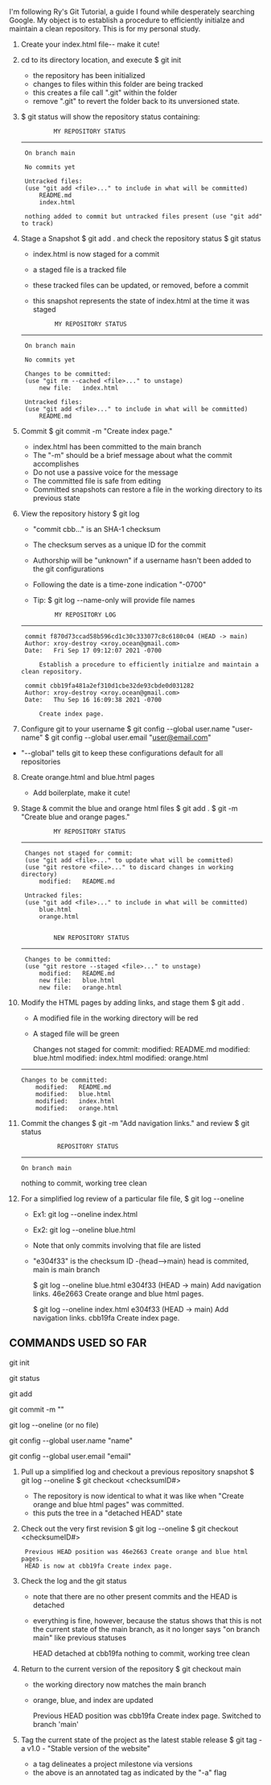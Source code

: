 
I'm following Ry's Git Tutorial, a guide I found while desperately searching Google.
My object is to establish a procedure to efficiently initialze and maintain a clean repository. This is for my personal study.

1. Create your index.html file-- make it cute!

2. cd to its directory location, and execute $ git init 
    - the repository has been initialized
    - changes to files within this folder are being tracked
    - this creates a file call ".git" within the folder
    - remove ".git" to revert the folder back to its unversioned state.

3. $ git status will show the repository status containing:

                MY REPOSITORY STATUS
    ----------------------------------------------
        On branch main

        No commits yet

        Untracked files:
        (use "git add <file>..." to include in what will be committed)
            README.md
            index.html

        nothing added to commit but untracked files present (use "git add" to track)

4. Stage a Snapshot $ git add . and check the repository status $ git status
    - index.html is now staged for a commit
    - a staged file is a tracked file
    - these tracked files can be updated, or removed, before a commit
    - this snapshot represents the state of index.html at the time it was staged

                MY REPOSITORY STATUS
    ----------------------------------------------
        On branch main

        No commits yet

        Changes to be committed:
        (use "git rm --cached <file>..." to unstage)
            new file:   index.html

        Untracked files:
        (use "git add <file>..." to include in what will be committed)
            README.md

5.  Commit $ git commit -m "Create index page."
    - index.html has been committed to the main branch
    - The "-m" should be a brief message about what the commit accomplishes
    - Do not use a passive voice for the message
    - The committed file is safe from editing
    - Committed snapshots can restore a file in the working directory to its previous state

6. View the repository history $ git log
    - "commit cbb..." is an SHA-1 checksum
    - The checksum serves as a unique ID for the commit
    - Authorship will be "unknown" if a username hasn't been added to the git configurations
    - Following the date is a time-zone indication "-0700"
    - Tip: $ git log --name-only will provide file names
    
                MY REPOSITORY LOG
    ----------------------------------------------
        commit f870d73ccad58b596cd1c30c333077c8c6180c04 (HEAD -> main)
        Author: xroy-destroy <xroy.ocean@gmail.com>
        Date:   Fri Sep 17 09:12:07 2021 -0700

            Establish a procedure to efficiently initialze and maintain a clean repository.

        commit cbb19fa481a2ef310d1cbe32de93cbde0d031282
        Author: xroy-destroy <xroy.ocean@gmail.com>
        Date:   Thu Sep 16 16:09:38 2021 -0700

            Create index page.

7. Configure git to your username 
        $ git config --global user.name "user-name"
        $ git config --global user.email "user@email.com"
  - "--global" tells git to keep these configurations default for all repositories

8. Create orange.html and blue.html pages
    - Add boilerplate, make it cute!

9. Stage & commit the blue and orange html files
        $ git add .
        $ git -m "Create blue and orange pages."
      
                MY REPOSITORY STATUS
    ----------------------------------------------
        Changes not staged for commit:
        (use "git add <file>..." to update what will be committed)
        (use "git restore <file>..." to discard changes in working directory)
            modified:   README.md
        
        Untracked files:
        (use "git add <file>..." to include in what will be committed)
            blue.html
            orange.html


                NEW REPOSITORY STATUS
    ----------------------------------------------
        Changes to be committed:
        (use "git restore --staged <file>..." to unstage)
            modified:   README.md
            new file:   blue.html
            new file:   orange.html

10. Modify the HTML pages by adding links, and stage them $ git add .
    - A modified file in the working directory will be red
    - A staged file will be green

        Changes not staged for commit:
            modified:   README.md
            modified:   blue.html
            modified:   index.html
            modified:   orange.html
    ----------------------------------------------
        Changes to be committed:
            modified:   README.md
            modified:   blue.html
            modified:   index.html
            modified:   orange.html

11. Commit the changes $ git -m "Add navigation links." and review $ git status
  
                  REPOSITORY STATUS
    ----------------------------------------------
        On branch main
        
    nothing to commit, working tree clean

12. For a simplified log review of a particular file file, $ git log --oneline <file>
    - Ex1: git log --oneline index.html
    - Ex2: git log --oneline blue.html
    - Note that only commits involving that file are listed
    - "e304f33" is the checksum ID
    -(head-->main) head is commited, main is main branch

        $ git log --oneline blue.html
        e304f33 (HEAD -> main) Add navigation links.
        46e2663 Create orange and blue html pages.
        
        $ git log --oneline index.html
        e304f33 (HEAD -> main) Add navigation links.
        cbb19fa Create index page.

COMMANDS USED SO FAR
----------------------------------------------
git init

git status

git add <file>

git commit -m ""

git log --oneline <file> (or no file)

git config --global user.name "name"

git config --global user.email "email"

1. Pull up a simplified log and checkout a previous repository snapshot
        $ git log --oneline
        $ git checkout <checksumID#>
    - The repository is now identical to what it was like when "Create orange and blue html pages" was committed.
    - this puts the tree in a "detached HEAD" state

2. Check out the very first revision
        $ git log --oneline
        $ git checkout <checksumeID#>

        Previous HEAD position was 46e2663 Create orange and blue html pages.
        HEAD is now at cbb19fa Create index page.

3. Check the log and the git status
    - note that there are no other present commits and the HEAD is detached
    - everything is fine, however, because the status shows that this is not the current state of the main branch, as it no longer says "on branch main" like previous statuses

        HEAD detached at cbb19fa
        nothing to commit, working tree clean

4. Return to the current version of the repository
        $ git checkout main
    - the working directory now matches the main branch
    - orange, blue, and index are updated

        Previous HEAD position was cbb19fa Create index page.
        Switched to branch 'main'

5. Tag the current state of the project as the latest stable release
        $ git tag -a v1.0 - "Stable version of the website" 
    - a tag delineates a project milestone via versions
    - the above is an annotated tag as indicated by the "-a" flag
